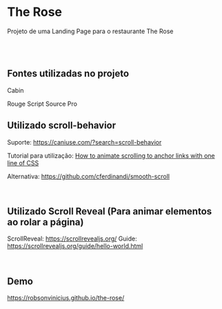 # The Rose

Projeto de uma Landing Page para o restaurante The Rose

<br><br>

<!--
![Preview Desktop Studo](Layout/thumbnail.png)
-->

## Fontes utilizadas no projeto
Cabin
<!--
+ Regular 400
+ Semi-bold 600
+ Extra-bold 800
+ Extra-bold 800 italic
https://fonts.google.com/specimen/Nunito+Sans
-->
Rouge Script
Source Pro
<br>

## Utilizado scroll-behavior

Suporte: https://caniuse.com/?search=scroll-behavior

Tutorial para utilização: [How to animate scrolling to anchor links with one line of CSS](https://gomakethings.com/how-to-animate-scrolling-to-anchor-links-with-one-line-of-css/)

Alternativa: https://github.com/cferdinandi/smooth-scroll

<br>

## Utilizado Scroll Reveal (Para animar elementos ao rolar a página)

ScrollReveal: https://scrollrevealjs.org/
Guide: https://scrollrevealjs.org/guide/hello-world.html


<!--
## Layout Construído 
Figma - https://www.figma.com/<br>
<!--
Donwload: <br>
+ Vá até a pasta Layout 
+ Selecione o arquivo Studo.fig
+ Clique no Botão Donwload para baixar o projeto
--> 

<br>

## Demo 
https://robsonvinicius.github.io/the-rose/
